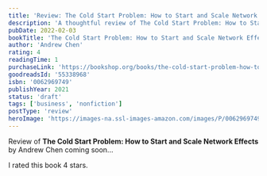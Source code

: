 ```yaml
---
title: 'Review: The Cold Start Problem: How to Start and Scale Network Effects'
description: 'A thoughtful review of The Cold Start Problem: How to Start and Scale Network Effects by Andrew Chen'
pubDate: 2022-02-03
bookTitle: 'The Cold Start Problem: How to Start and Scale Network Effects'
author: 'Andrew Chen'
rating: 4
readingTime: 1
purchaseLink: 'https://bookshop.org/books/the-cold-start-problem-how-to-start-and-scale-network-effects/9780062969743'
goodreadsId: '55338968'
isbn: '0062969749'
publishYear: 2021
status: 'draft'
tags: ['business', 'nonfiction']
postType: 'review'
heroImage: 'https://images-na.ssl-images-amazon.com/images/P/0062969749.01.L.jpg'
---
```


Review of **The Cold Start Problem: How to Start and Scale Network Effects** by Andrew Chen coming soon...

I rated this book 4 stars.
